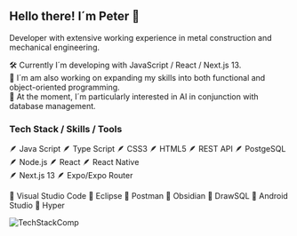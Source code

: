 ## Hello there! I´m Peter 👋

Developer with extensive working experience in metal construction and mechanical engineering.

🛠 Currently I´m developing with JavaScript / React / Next.js 13.  
🔭 I´m am also working on expanding my skills into both functional and object-oriented programming.  
🤩 At the moment, I´m particularly interested in AI in conjunction with database management.  

### Tech Stack / Skills / Tools

🪶 Java Script 🪶 Type Script  🪶 CSS3  🪶 HTML5  🪶 REST API  🪶 PostgeSQL  🪶 Node.js  🪶 React  🪶 React Native  
🪶 Next.js 13  🪶 Expo/Expo Router

 🔨 Visual Studio Code 🔨 Eclipse  🔨 Postman 🔨 Obsidian 🔨 DrawSQL 🔨 Android Studio 🔨 Hyper

![TechStackComp](https://user-images.githubusercontent.com/119940832/233343428-0ea12f68-88c4-4f95-af4a-2cf15cb2eccb.png)



